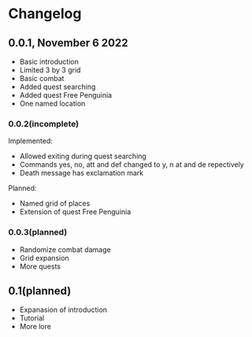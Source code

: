 # Changelog

## 0.0.1, November 6 2022

- Basic introduction
- Limited 3 by 3 grid
- Basic combat
- Added quest searching
- Added quest Free Penguinia
- One named location

### 0.0.2(incomplete)

Implemented:

- Allowed exiting during quest searching
- Commands yes, no, att and def changed to y, n at and de repectively
- Death message has exclamation mark

Planned:

- Named grid of places
- Extension of quest Free Penguinia

### 0.0.3(planned)

- Randomize combat damage
- Grid expansion
- More quests

## 0.1(planned)

- Expanasion of introduction
- Tutorial
- More lore
